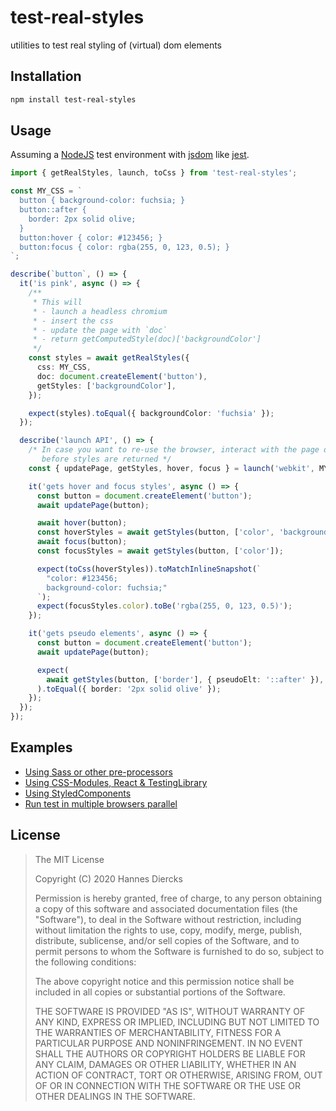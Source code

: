 # test-real-styles

utilities to test real styling of (virtual) dom elements

## Installation

```bash
npm install test-real-styles
```

## Usage

Assuming a [NodeJS](https://nodejs.org/en/) test environment with [jsdom](https://github.com/jsdom/jsdom) like [jest](https://jestjs.io/).

```ts
import { getRealStyles, launch, toCss } from 'test-real-styles';

const MY_CSS = `
  button { background-color: fuchsia; }
  button::after {
    border: 2px solid olive;
  }
  button:hover { color: #123456; }
  button:focus { color: rgba(255, 0, 123, 0.5); }
`;

describe(`button`, () => {
  it('is pink', async () => {
    /**
     * This will
     * - launch a headless chromium
     * - insert the css
     * - update the page with `doc`
     * - return getComputedStyle(doc)['backgroundColor']
     */
    const styles = await getRealStyles({
      css: MY_CSS,
      doc: document.createElement('button'),
      getStyles: ['backgroundColor'],
    });

    expect(styles).toEqual({ backgroundColor: 'fuchsia' });
  });

  describe('launch API', () => {
    /* In case you want to re-use the browser, interact with the page or do stuff
       before styles are returned */
    const { updatePage, getStyles, hover, focus } = launch('webkit', MY_CSS);

    it('gets hover and focus styles', async () => {
      const button = document.createElement('button');
      await updatePage(button);

      await hover(button);
      const hoverStyles = await getStyles(button, ['color', 'backgroundColor']);
      await focus(button);
      const focusStyles = await getStyles(button, ['color']);

      expect(toCss(hoverStyles)).toMatchInlineSnapshot(`
        "color: #123456;
        background-color: fuchsia;"
      `);
      expect(focusStyles.color).toBe('rgba(255, 0, 123, 0.5)');
    });

    it('gets pseudo elements', async () => {
      const button = document.createElement('button');
      await updatePage(button);

      expect(
        await getStyles(button, ['border'], { pseudoElt: '::after' }),
      ).toEqual({ border: '2px solid olive' });
    });
  });
});
```

## Examples

- [Using Sass or other pre-processors](https://github.com/Xiphe/test-real-styles/blob/trunk/src/__tests__/sass.spec.tsx)
- [Using CSS-Modules, React & TestingLibrary](https://github.com/Xiphe/test-real-styles/blob/trunk/src/__tests__/testingLibraryReact.spec.tsx)
- [Using StyledComponents](https://github.com/Xiphe/test-real-styles/blob/trunk/src/__tests__/styledComponents.spec.tsx)
- [Run test in multiple browsers parallel](https://github.com/Xiphe/test-real-styles/blob/trunk/src/__tests__/parallel.spec.tsx)

## License

> The MIT License
>
> Copyright (C) 2020 Hannes Diercks
>
> Permission is hereby granted, free of charge, to any person obtaining a copy of
> this software and associated documentation files (the "Software"), to deal in
> the Software without restriction, including without limitation the rights to
> use, copy, modify, merge, publish, distribute, sublicense, and/or sell copies
> of the Software, and to permit persons to whom the Software is furnished to do
> so, subject to the following conditions:
>
> The above copyright notice and this permission notice shall be included in all
> copies or substantial portions of the Software.
>
> THE SOFTWARE IS PROVIDED "AS IS", WITHOUT WARRANTY OF ANY KIND, EXPRESS OR
> IMPLIED, INCLUDING BUT NOT LIMITED TO THE WARRANTIES OF MERCHANTABILITY, FITNESS
> FOR A PARTICULAR PURPOSE AND NONINFRINGEMENT. IN NO EVENT SHALL THE AUTHORS OR
> COPYRIGHT HOLDERS BE LIABLE FOR ANY CLAIM, DAMAGES OR OTHER LIABILITY, WHETHER
> IN AN ACTION OF CONTRACT, TORT OR OTHERWISE, ARISING FROM, OUT OF OR IN
> CONNECTION WITH THE SOFTWARE OR THE USE OR OTHER DEALINGS IN THE SOFTWARE.
